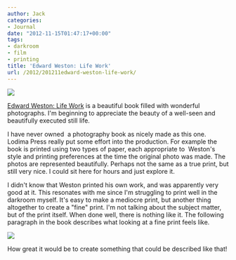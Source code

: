 ```yaml
---
author: Jack
categories:
- Journal
date: "2012-11-15T01:47:17+00:00"
tags:
- darkroom
- film
- printing
title: 'Edward Weston: Life Work'
url: /2012/201211edward-weston-life-work/
---
```


![][1] 

<a href="http://www.lodimapress.com/html/edward_weston.html" data-link-type="external"></a><a href="http://www.lodimapress.com/html/edward_weston.html" data-link-type="external">Edward Weston: Life Work</a>&nbsp;is a beautiful book filled with wonderful photographs. I'm&nbsp;beginning to appreciate the beauty of a well-seen and beautifully executed still life.&nbsp;

I have never owned &nbsp;a photography book as nicely made as this one. Lodima Press really put some effort into the production. For example the book is printed using two types of paper, each appropriate to &nbsp;Weston's style and printing preferences at the time the original photo was made. The photos are represented beautifully. Perhaps not the same as a true print, but still very nice. I could sit here for hours and just explore it.&nbsp;

I didn't know that Weston printed his own work, and was apparently very good at it. This resonates with me since I'm struggling to print well in the darkroom myself. It's easy to make a mediocre print, but another thing altogether to create a "fine" print. I'm not talking about the subject matter, but of the print itself. When done well, there is nothing like it. The following paragraph in the book describes what looking at a fine print feels like.


![][2] 

How great it would be to create something that could be described like that!

 [1]: /img/2012/11/Edward_Weston_Life_workF2E.jpg
 [2]: /img/2012/11/20120599.jpg